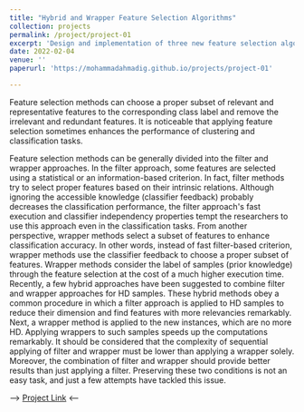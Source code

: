 ```yaml
---
title: "Hybrid and Wrapper Feature Selection Algorithms"
collection: projects
permalink: /project/project-01
excerpt: 'Design and implementation of three new feature selection algorithms for high-dimensional data and the Implementation of tens Hybrid, Wrapper, and filter Feature Selection Algorithms'
date: 2022-02-04
venue: ''
paperurl: 'https://mohammadahmadig.github.io/projects/project-01'

---
```


Feature selection methods can choose a proper subset of relevant and representative features to the corresponding class label and remove the irrelevant and redundant features. It is noticeable that applying feature selection sometimes enhances the performance of clustering and classification tasks.

Feature selection methods can be generally divided into the filter and wrapper approaches. In the filter approach, some features are selected using a statistical or an information-based criterion. In fact, filter methods try to select proper features based on their intrinsic relations. Although ignoring the accessible knowledge (classifier feedback) probably decreases the classification performance, the filter approach's fast execution and classifier independency properties tempt the researchers to use this approach even in the classification tasks. From another perspective, wrapper methods select a subset of features to enhance classification accuracy. In other words, instead of fast filter-based criterion, wrapper methods use the classifier feedback to choose a proper subset of features. Wrapper methods consider the label of samples (prior knowledge) through the feature selection at the cost of a much higher execution time. Recently, a few hybrid approaches have been suggested to combine filter and wrapper approaches for HD samples. These hybrid methods obey a common procedure in which a filter approach is applied to HD samples to reduce their dimension and find features with more relevancies remarkably. Next, a wrapper method is applied to the new instances, which are no more HD. Applying wrappers to such samples speeds up the computations remarkably. It should be considered that the complexity of sequential applying of filter and wrapper must be lower than applying a wrapper solely. Moreover, the combination of filter and wrapper should provide better results than just applying a filter. Preserving these two conditions is not an easy task, and just a few attempts have tackled this issue.


--> [Project Link](https://github.com/MohammadAhmadig/Hybrid-and-Wrapper-Feature-Selection-Algorithms---Complete-Package) <--
